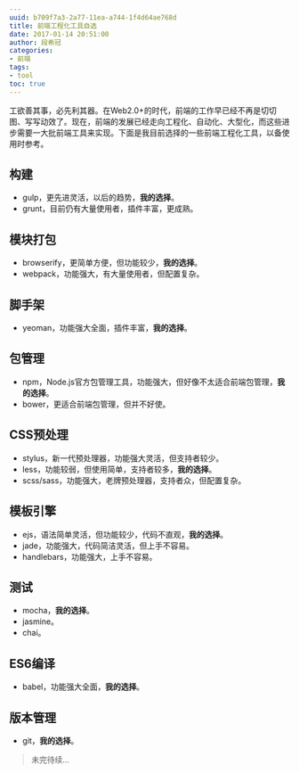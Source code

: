 ```yaml
---
uuid: b709f7a3-2a77-11ea-a744-1f4d64ae768d
title: 前端工程化工具自选
date: 2017-01-14 20:51:00
author: 段希冠
categories:
- 前端
tags:
- tool
toc: true
---
```


工欲善其事，必先利其器。在Web2.0+的时代，前端的工作早已经不再是切切图、写写动效了。现在，前端的发展已经走向工程化、自动化、大型化，而这些进步需要一大批前端工具来实现。下面是我目前选择的一些前端工程化工具，以备使用时参考。

<!-- more -->

## 构建

* gulp，更先进灵活，以后的趋势，**我的选择**。
* grunt，目前仍有大量使用者，插件丰富，更成熟。

## 模块打包

* browserify，更简单方便，但功能较少，**我的选择**。
* webpack，功能强大，有大量使用者，但配置复杂。

## 脚手架

* yeoman，功能强大全面，插件丰富，**我的选择**。

## 包管理

* npm，Node.js官方包管理工具，功能强大，但好像不太适合前端包管理，**我的选择**。
* bower，更适合前端包管理，但并不好使。

## CSS预处理

* stylus，新一代预处理器，功能强大灵活，但支持者较少。
* less，功能较弱，但使用简单，支持者较多，**我的选择**。
* scss/sass，功能强大，老牌预处理器，支持者众，但配置复杂。

## 模板引擎

* ejs，语法简单灵活，但功能较少，代码不直观，**我的选择**。
* jade，功能强大，代码简洁灵活，但上手不容易。
* handlebars，功能强大，上手不容易。

## 测试

* mocha，**我的选择**。
* jasmine。
* chai。

## ES6编译

* babel，功能强大全面，**我的选择**。

## 版本管理

* git，**我的选择**。

> 未完待续...
